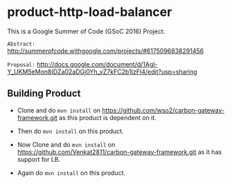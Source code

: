 # product-http-load-balancer
This is a Google Summer of Code (GSoC 2016) Project.

 `Abstract:` http://summerofcode.withgoogle.com/projects/#6175096838291456

 `Proposal:` http://docs.google.com/document/d/1Agl-Y_UKM5eMon8IDZa02aDGj0Yh_vZ7kFC2b1IzFI4/edit?usp=sharing

Building Product
----------------

- Clone and do `mvn install` on https://github.com/wso2/carbon-gateway-framework.git as this product is dependent on it.

- Then do `mvn install` on this product.

- Now Clone and do `mvn install` on https://github.com/Venkat2811/carbon-gateway-framework.git as it has support for LB.

- Again do `mvn install` on this product.





